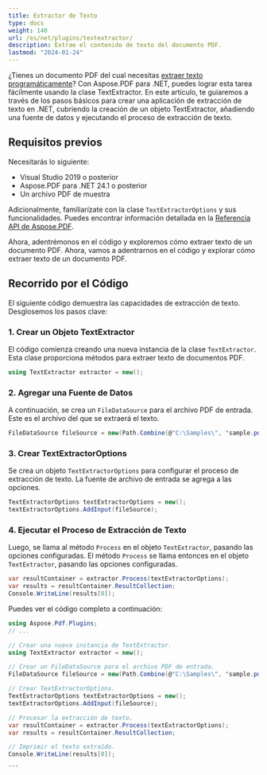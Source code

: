 ```yaml
---
title: Extractor de Texto
type: docs
weight: 140
url: /es/net/plugins/textextractor/
description: Extrae el contenido de texto del documento PDF.
lastmod: "2024-01-24"
---
```


¿Tienes un documento PDF del cual necesitas [extraer texto programáticamente](https://products.aspose.org/pdf/net/text-extractor/)? Con Aspose.PDF para .NET, puedes lograr esta tarea fácilmente usando la clase TextExtractor. En este artículo, te guiaremos a través de los pasos básicos para crear una aplicación de extracción de texto en .NET, cubriendo la creación de un objeto TextExtractor, añadiendo una fuente de datos y ejecutando el proceso de extracción de texto.

## Requisitos previos

Necesitarás lo siguiente:

* Visual Studio 2019 o posterior
* Aspose.PDF para .NET 24.1 o posterior
* Un archivo PDF de muestra

Adicionalmente, familiarízate con la clase `TextExtractorOptions` y sus funcionalidades. Puedes encontrar información detallada en la [Referencia API de Aspose.PDF](https://reference.aspose.com/pdf/net/aspose.pdf/TextExtractorOptions/).

Ahora, adentrémonos en el código y exploremos cómo extraer texto de un documento PDF.
Ahora, vamos a adentrarnos en el código y explorar cómo extraer texto de un documento PDF.

## Recorrido por el Código

El siguiente código demuestra las capacidades de extracción de texto. Desglosemos los pasos clave:

### 1. Crear un Objeto TextExtractor

El código comienza creando una nueva instancia de la clase `TextExtractor`. Esta clase proporciona métodos para extraer texto de documentos PDF.

```csharp
using TextExtractor extractor = new();
```

### 2. Agregar una Fuente de Datos

A continuación, se crea un `FileDataSource` para el archivo PDF de entrada. Este es el archivo del que se extraerá el texto.

```csharp
FileDataSource fileSource = new(Path.Combine(@"C:\Samples\", "sample.pdf"));
```

### 3. Crear TextExtractorOptions

Se crea un objeto `TextExtractorOptions` para configurar el proceso de extracción de texto. La fuente de archivo de entrada se agrega a las opciones.

```csharp
TextExtractorOptions textExtractorOptions = new();
textExtractorOptions.AddInput(fileSource);
```

### 4. Ejecutar el Proceso de Extracción de Texto

Luego, se llama al método `Process` en el objeto `TextExtractor`, pasando las opciones configuradas.
El método `Process` se llama entonces en el objeto `TextExtractor`, pasando las opciones configuradas.

```csharp
var resultContainer = extractor.Process(textExtractorOptions);
var results = resultContainer.ResultCollection;
Console.WriteLine(results[0]);
```

Puedes ver el código completo a continuación:

``````cs
using Aspose.Pdf.Plugins;
// ...

// Crear una nueva instancia de TextExtractor.
using TextExtractor extractor = new();

// Crear un FileDataSource para el archivo PDF de entrada.
FileDataSource fileSource = new(Path.Combine(@"C:\Samples\", "sample.pdf"));

// Crear TextExtractorOptions.
TextExtractorOptions textExtractorOptions = new();
textExtractorOptions.AddInput(fileSource);

// Procesar la extracción de texto.
var resultContainer = extractor.Process(textExtractorOptions);
var results = resultContainer.ResultCollection;

// Imprimir el texto extraído.
Console.WriteLine(results[0]);

```

